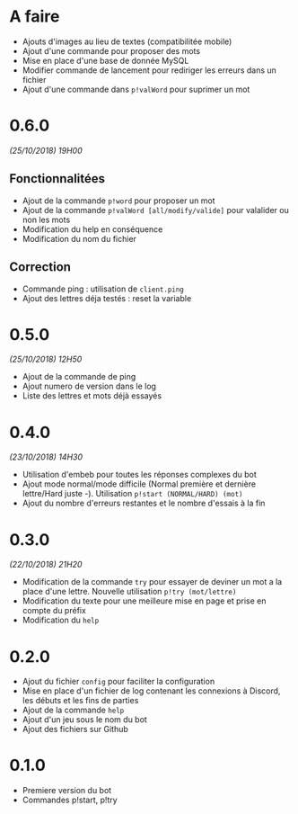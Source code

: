# A faire
- Ajouts d'images au lieu de textes (compatibilitée mobile)
- Ajout d'une commande pour proposer des mots
- Mise en place d'une base de donnée MySQL
- Modifier commande de lancement pour rediriger les erreurs dans un fichier
- Ajout d'une commande dans `p!valWord` pour suprimer un mot

# 0.6.0
*(25/10/2018) 19H00*

## Fonctionnalitées
- Ajout de la commande `p!word` pour proposer un mot
- Ajout de la commande `p!valWord [all/modify/valide]` pour valalider ou non les mots
- Modification du help en conséquence
- Modification du nom du fichier

## Correction
- Commande ping : utilisation de `client.ping`
- Ajout des lettres déja testés : reset la variable

# 0.5.0
*(25/10/2018) 12H50*
- Ajout de la commande de ping
- Ajout numero de version dans le log
- Liste des lettres et mots déjà essayés

# 0.4.0
*(23/10/2018) 14H30*
- Utilisation d'embeb pour toutes les réponses complexes du bot
- Ajout mode normal/mode difficile (Normal première et dernière lettre/Hard juste -). Utilisation `p!start (NORMAL/HARD) (mot)`
- Ajout du nombre d'erreurs restantes et le nombre d'essais à la fin

# 0.3.0
*(22/10/2018) 21H20*
- Modification de la commande `try` pour essayer de deviner un mot a la place d'une lettre. Nouvelle utilisation `p!try (mot/lettre)`
- Modification du texte pour une meilleure mise en page et prise en compte du préfix
- Modification du `help`

# 0.2.0
- Ajout du fichier `config` pour faciliter la configuration
- Mise en place d'un fichier de log contenant les connexions à Discord, les débuts et les fins de parties
- Ajout de la commande `help`
- Ajout d'un jeu sous le nom du bot
- Ajout des fichiers sur Github

# 0.1.0
- Premiere version du bot
- Commandes p!start, p!try
